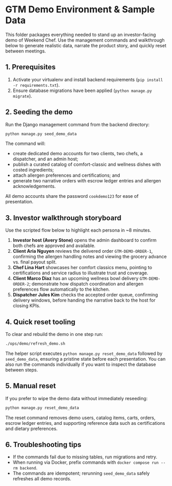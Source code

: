 # GTM Demo Environment & Sample Data

This folder packages everything needed to stand up an investor-facing demo of Weekend Chef.
Use the management commands and walkthrough below to generate realistic data, narrate the
product story, and quickly reset between meetings.

## 1. Prerequisites

1. Activate your virtualenv and install backend requirements (`pip install -r requirements.txt`).
2. Ensure database migrations have been applied (`python manage.py migrate`).

## 2. Seeding the demo

Run the Django management command from the backend directory:

```bash
python manage.py seed_demo_data
```

The command will:

- create dedicated demo accounts for two clients, two chefs, a dispatcher, and an admin host;
- publish a curated catalog of comfort-classic and wellness dishes with costed ingredients;
- attach allergen preferences and certifications; and
- generate two narrative orders with escrow ledger entries and allergen acknowledgements.

All demo accounts share the password `cookdemo123` for ease of presentation.

## 3. Investor walkthrough storyboard

Use the scripted flow below to highlight each persona in ~8 minutes.

1. **Investor host (Avery Stone)** opens the admin dashboard to confirm both chefs are approved and available.
2. **Client Aria Nguyen** reviews the delivered order `GTM-DEMO-ORDER-1`, confirming the allergen handling
   notes and viewing the grocery advance vs. final payout split.
3. **Chef Lina Hart** showcases her comfort classics menu, pointing to certifications and service radius to
   illustrate trust and coverage.
4. **Client Marco Diaz** has an upcoming wellness bowl delivery `GTM-DEMO-ORDER-2`; demonstrate how dispatch
   coordination and allergen preferences flow automatically to the kitchen.
5. **Dispatcher Jules Kim** checks the accepted order queue, confirming delivery windows, before handing the
   narrative back to the host for closing KPIs.

## 4. Quick reset tooling

To clear and rebuild the demo in one step run:

```bash
./ops/demo/refresh_demo.sh
```

The helper script executes `python manage.py reset_demo_data` followed by `seed_demo_data`, ensuring a pristine
state before each presentation. You can also run the commands individually if you want to inspect the database
between steps.

## 5. Manual reset

If you prefer to wipe the demo data without immediately reseeding:

```bash
python manage.py reset_demo_data
```

The reset command removes demo users, catalog items, carts, orders, escrow ledger entries, and supporting
reference data such as certifications and dietary preferences.

## 6. Troubleshooting tips

- If the commands fail due to missing tables, run migrations and retry.
- When running via Docker, prefix commands with `docker compose run --rm backend`.
- The commands are idempotent; rerunning `seed_demo_data` safely refreshes all demo records.
